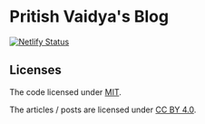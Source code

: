 # Pritish Vaidya's Blog

[![Netlify Status](https://api.netlify.com/api/v1/badges/c9ad371c-7ae3-480e-9fe6-6d60e7a62a18/deploy-status)](https://app.netlify.com/sites/pritish-vaidya-blog/deploys)

## Licenses

The code licensed under [MIT](./LICENSE).

The articles / posts are licensed under [CC BY 4.0](./LICENSE).